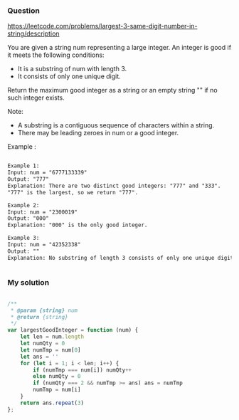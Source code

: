 ### Question

https://leetcode.com/problems/largest-3-same-digit-number-in-string/description

You are given a string num representing a large integer. An integer is good if it meets the following conditions:

* It is a substring of num with length 3.
* It consists of only one unique digit.

Return the maximum good integer as a string or an empty string "" if no such integer exists.

Note:

* A substring is a contiguous sequence of characters within a string.
* There may be leading zeroes in num or a good integer.

Example :

```md

Example 1:
Input: num = "6777133339"
Output: "777"
Explanation: There are two distinct good integers: "777" and "333".
"777" is the largest, so we return "777".

Example 2:
Input: num = "2300019"
Output: "000"
Explanation: "000" is the only good integer.

Example 3:
Input: num = "42352338"
Output: ""
Explanation: No substring of length 3 consists of only one unique digit. Therefore, there are no good integers.
 

```

### My solution

```js

/**
 * @param {string} num
 * @return {string}
 */
var largestGoodInteger = function (num) {
    let len = num.length
    let numQty = 0
    let numTmp = num[0]
    let ans = ''
    for (let i = 1; i < len; i++) {
        if (numTmp === num[i]) numQty++
        else numQty = 0
        if (numQty === 2 && numTmp >= ans) ans = numTmp
        numTmp = num[i]
    }
    return ans.repeat(3)
};

```
